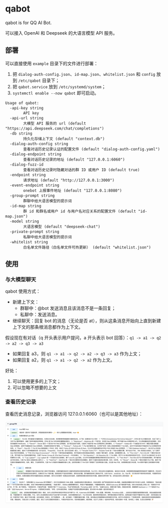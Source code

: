 # qabot

qabot is for QQ AI Bot.

可以接入 OpenAI 和 Deepseek 的大语言模型 API 服务。

## 部署

可以直接使用 `example` 目录下的文件进行部署：

1. 把 `dialog-auth-config.json`、`id-map.json`、`whitelist.json` 和 `config` 放到 `/etc/qabot` 目录下；
2. 把 `qabot.service` 放到 `/etc/systemd/system`；
3. `systemctl enable --now qabot` 即可启动。

```console
Usage of qabot:
  -api-key string
    	API key
  -api-url string
    	大模型 API 服务的 url (default "https://api.deepseek.com/chat/completions")
  -db string
    	持久化存储上下文 (default "context.db")
  -dialog-auth-config string
    	查看对话历史记录认证的配置文件 (default "dialog-auth-config.yaml")
  -dialog-endpoint string
    	查看对话历史记录的地址 (default "127.0.0.1:6060")
  -dialog-fuzz-id
    	查看对话历史记录时隐藏对话的群 ID 或用户 ID (default true)
  -endpoint string
    	请求地址 (default "http://127.0.0.1:3000")
  -event-endpoint string
    	onebot 上报事件地址 (default "127.0.0.1:8080")
  -group-prompt string
    	群聊中给大语言模型的提示词
  -id-map string
    	群 id 和群名或用户 id 与用户名对应关系的配置文件 (default "id-map.json")
  -model string
    	大语言模型 (default "deepseek-chat")
  -private-prompt string
    	私聊中给大语言模型的提示词
  -whitelist string
    	白名单文件路径（白名单文件可热更新） (default "whitelist.json")
```

## 使用

### 与大模型聊天

qabot 使用方式：

- 新建上下文：
    - 群聊中：@bot 发送消息且该消息不是一条回复；
    - 私聊中：发送消息。
- 继续聊天：回复 bot 的消息（无论是否 at），则从这条消息开始向上直到新建上下文的那条根消息都作为上下文。

假设现在有对话（q 开头表示用户提问，a 开头表示 bot 回答）：`q1 -> a1 -> q2 -> a2 -> q3 -> a3`

- 如果回复 a3，则 `q1 -> a1 -> q2 -> a2 -> q3 -> a3` 作为上文；
- 如果回复 a2，则 `q1 -> a1 -> q2 -> a2` 作为上文。

好处：

1. 可以使用更多的上下文；
2. 可以忽略不想要的上文

### 查看历史记录

查看历史消息记录，浏览器访问 127.0.0.1:6060（也可以是其他地址）：

![网页端查看历史记录](images/history.png)
